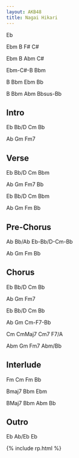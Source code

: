 ```yaml
---
layout: AKB48
title: Nagai Hikari
---
```

Eb 

Ebm B F# C# 

Ebm B Abm C# 

Ebm-C#-B Bbm 

B Bbm Ebm Bb 

B Bbm Abm Bbsus-Bb 

## Intro 
Eb Bb/D Cm Bb 

Ab Gm Fm7 

## Verse 
Eb Bb/D Cm Bbm 

Ab Gm Fm7 Bb 

Eb Bb/D Cm Bbm 

Ab Gm Fm Bb 

## Pre-Chorus 
Ab Bb/Ab Eb-Bb/D-Cm-Bb 

Ab Gm Fm Bb 

## Chorus 
Eb Bb/D Cm Bb 

Ab Gm Fm7 

Eb Bb/D Cm Bb 

Ab Gm Cm-F7-Bb 

Cm CmMaj7 Cm7 F7/A 

Abm Gm Fm7 Abm/Bb 

## Interlude 
Fm Cm Fm Bb 

Bmaj7 Bbm Ebm 

BMaj7 Bbm Abm Bb 

## Outro 
Eb Ab/Eb Eb 

{% include rp.html %}
